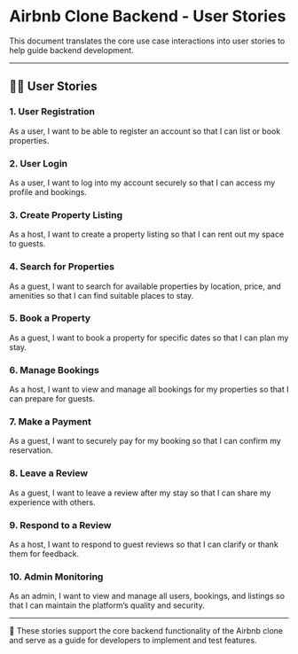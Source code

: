 # Airbnb Clone Backend - User Stories

This document translates the core use case interactions into user stories to help guide backend development.

---

## 🧑‍💼 User Stories

### 1. User Registration
As a user, I want to be able to register an account so that I can list or book properties.

### 2. User Login
As a user, I want to log into my account securely so that I can access my profile and bookings.

### 3. Create Property Listing
As a host, I want to create a property listing so that I can rent out my space to guests.

### 4. Search for Properties
As a guest, I want to search for available properties by location, price, and amenities so that I can find suitable places to stay.

### 5. Book a Property
As a guest, I want to book a property for specific dates so that I can plan my stay.

### 6. Manage Bookings
As a host, I want to view and manage all bookings for my properties so that I can prepare for guests.

### 7. Make a Payment
As a guest, I want to securely pay for my booking so that I can confirm my reservation.

### 8. Leave a Review
As a guest, I want to leave a review after my stay so that I can share my experience with others.

### 9. Respond to a Review
As a host, I want to respond to guest reviews so that I can clarify or thank them for feedback.

### 10. Admin Monitoring
As an admin, I want to view and manage all users, bookings, and listings so that I can maintain the platform’s quality and security.

---

📁 These stories support the core backend functionality of the Airbnb clone and serve as a guide for developers to implement and test features.
